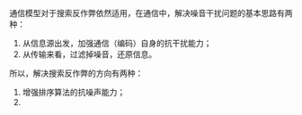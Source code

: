 通信模型对于搜索反作弊依然适用，在通信中，解决噪音干扰问题的基本思路有两种：

1. 从信息源出发，加强通信（编码）自身的抗干扰能力；
2. 从传输来看，过滤掉噪音，还原信息。

所以，解决搜索反作弊的方向有两种：

1. 增强排序算法的抗噪声能力；
2. 